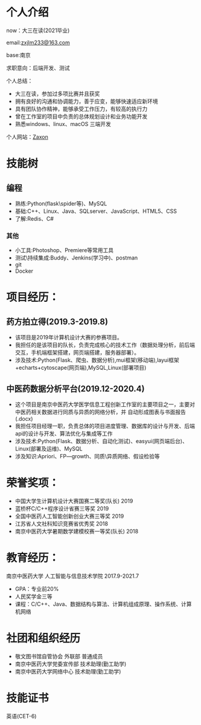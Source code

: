 # 个人介绍
now：大三在读(2021毕业)

email:zxjlm233@163.com

base:南京

求职意向：后端开发、测试

个人总结：
- 大三在读，参加过多项比赛并且获奖
- 拥有良好的沟通和协调能力，善于应变，能够快速适应新环境
- 具有团队协作精神，能够承受工作压力，有较高的执行力 
- 曾在工作室的项目中负责的总体规划设计和业务功能开发 
- 熟悉windows、linux、macOS 三端开发

个人网站：[Zaxon](http://harumonia.top/)

# 技能树
## 编程
- 熟练:Python(flask\spider等)、MySQL
- 基础:C++、Linux、Java、SQLserver、JavaScript、HTML5、CSS
- 了解:Redis、C#
### 其他
- 小工具:Photoshop、Premiere等常用工具
- 测试\持续集成:Buddy、Jenkins(学习中)、postman
- git
- Docker

# 项目经历：
## 药方拍立得(2019.3-2019.8)
- 该项目是2019年计算机设计大赛的参赛项目。
- 我担任的是该项目的队长，负责完成核心的技术工作（数据处理分析，前后端交互，手机端框架搭建，网页端搭建，服务器部署）。
- 涉及技术:Python(Flask、爬虫、数据分析),mui框架(移动端),layui框架+echarts+cytoscape(网页端),MySQL,Linux(部署项目)

## 中医药数据分析平台(2019.12-2020.4)
- 这个项目是南京中医药大学医学信息工程创新工作室的主要项目之一，主要对中医药相关数据进行同质与异质的网络分析，并 自动形成图表与书面报告(.docx)
- 我担任项目经理一职，负责总体的项目进度管理、数据库的设计与开发、后端api的设计与开发、算法优化与集成等工作
- 涉及技术:Python(Flask、数据分析、自动化测试)、easyui(网页端后台)、Linux(部署及运维)、MySQL
- 涉及知识:Apriori、FP—growth、同质\异质网络、假设检验等

# 荣誉奖项：
- 中国大学生计算机设计大赛国赛二等奖(队长) 2019 
- 蓝桥杯C/C++程序设计省赛三等奖 2019 
- 全国中医药人工智能创新创业大赛三等奖 2019
- 江苏省人文社科知识竞赛省优秀奖 2018 
- 南京中医药大学暑期数学建模校赛一等奖(队长) 2018

# 教育经历：
南京中医药大学 人工智能与信息技术学院 2017.9-2021.7
- GPA：专业前20%
- 人民奖学金三等
- 课程：C/C++、Java、数据结构与算法、计算机组成原理、操作系统、计算机网络

# 社团和组织经历
- 敬文图书馆自管协会  外联部   普通成员
- 南京中医药大学党委宣传部   技术助理(勤工助学)
- 南京中医药大学网络中心   技术助理(勤工助学)

# 技能证书
英语(CET-6)

